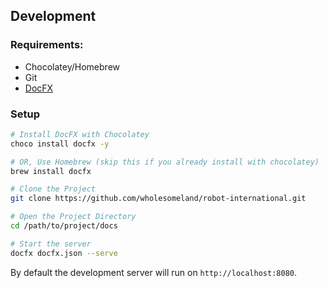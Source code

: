## Development

### Requirements:

- Chocolatey/Homebrew
- Git
- [DocFX](https://dotnet.github.io/docfx/index.html)

### Setup

```bash
# Install DocFX with Chocolatey
choco install docfx -y

# OR, Use Homebrew (skip this if you already install with chocolatey)
brew install docfx

# Clone the Project
git clone https://github.com/wholesomeland/robot-international.git

# Open the Project Directory
cd /path/to/project/docs

# Start the server
docfx docfx.json --serve
```

By default the development server will run on `http://localhost:8080`.
